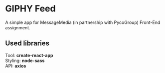# GIPHY Feed
A simple app for MessageMedia (in partnership with PycoGroup) Front-End assignment.

## Used libraries
Tool: **create-react-app**\
Styling: **node-sass**\
API: **axios**